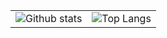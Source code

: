 |          |               |
|----------|:-------------:|
| ![Github stats](https://github-readme-stats.vercel.app/api?username=mylifenp&show_icons=true&hide_border=true) | ![Top Langs](https://github-readme-stats.vercel.app/api/top-langs/?username=mylifenp&layout=compact&hide_border=true)  | 
